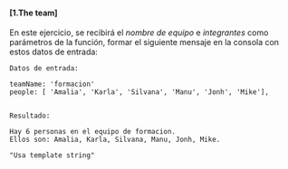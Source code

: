 #### [1.The team]

En este ejercicio, se recibirá el _nombre de equipo_ e _integrantes_ como
parámetros de la función, formar el siguiente mensaje en la consola con estos datos de
entrada:

```
Datos de entrada:

teamName: 'formacion'
people: [ 'Amalia', 'Karla', 'Silvana', 'Manu', 'Jonh', 'Mike'], 


Resultado:

Hay 6 personas en el equipo de formacion.
Ellos son: Amalia, Karla, Silvana, Manu, Jonh, Mike. 

"Usa template string"
